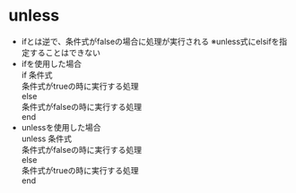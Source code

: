 # unless
- ifとは逆で、条件式がfalseの場合に処理が実行される
  ※unless式にelsifを指定することはできない
- ifを使用した場合  
    if 条件式    
      条件式がtrueの時に実行する処理  
    else    
      条件式がfalseの時に実行する処理  
    end
- unlessを使用した場合  
    unless 条件式    
      条件式がfalseの時に実行する処理  
    else    
      条件式がtrueの時に実行する処理  
    end  
